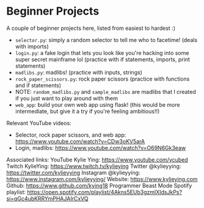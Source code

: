 # Beginner Projects

A couple of beginner projects here, listed from easiest to hardest :)

- `selector.py`: simply a random selector to tell me who to facetime! (deals with imports)
- `login.py`: a fake login that lets you look like you're hacking into some super secret mainframe lol (practice with if statements, imports, print statements)
- `madlibs.py`: madlibs! (practice with inputs, strings)
- `rock_paper_scissors.py`: rock paper scissors (practice with functions and if statements)
- NOTE: `random_madlibs.py` and `sample_madlibs` are madlibs that I created if you just want to play around with them
- `web_app`: build your own web app using flask! (this would be more intermediate, but give it a try if you're feeling ambitious!!)

Relevant YouTube videos:
- Selector, rock paper scissors, and web app: https://www.youtube.com/watch?v=CDw3oKV5arA
- Login, madlibs: https://www.youtube.com/watch?v=O69N6Gk3eaw

Associated links:
YouTube Kylie Ying: https://www.youtube.com/ycubed 
Twitch KylieYing: https://www.twitch.tv/kylieying 
Twitter @kylieyying: https://twitter.com/kylieyying 
Instagram @kylieyying: https://www.instagram.com/kylieyying/ 
Website: https://www.kylieying.com
Github: https://www.github.com/kying18 
Programmer Beast Mode Spotify playlist: https://open.spotify.com/playlist/4Akns5EUb3gzmlXIdsJkPs?si=qGc4ubKRRYmPHAJAIrCxVQ 
